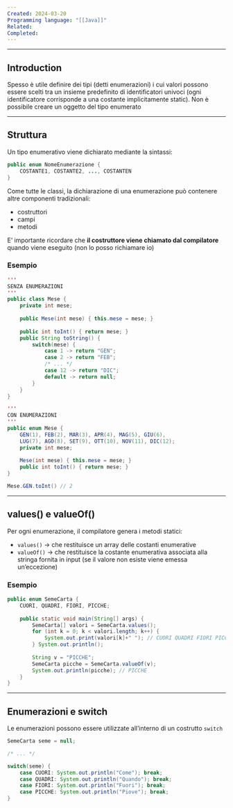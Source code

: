 ```yaml
---
Created: 2024-03-20
Programming language: "[[Java]]"
Related: 
Completed:
---
```

---
## Introduction
Spesso è utile definire dei tipi (detti enumerazioni) i cui valori possono essere scelti tra un insieme predefinito di identificatori univoci (ogni identificatore corrisponde a una costante implicitamente static).
Non è possibile creare un oggetto del tipo enumerato

---
## Struttura
Un tipo enumerativo viene dichiarato mediante la sintassi:
```java
public enum NomeEnumerazione {
	COSTANTE1, COSTANTE2, ..., COSTANTEN
}
```

Come tutte le classi, la dichiarazione di una enumerazione può contenere altre componenti tradizionali:
- costruttori
- campi
- metodi

E’ importante ricordare che **il costruttore viene chiamato dal compilatore** quando viene eseguito (non lo posso richiamare io)

### Esempio
```java
'''
SENZA ENUMERAZIONI
'''
public class Mese {
	private int mese;
	
	public Mese(int mese) { this.mese = mese; }
	
	public int toInt() { return mese; }
	public String toString() {
		switch(mese) {
			case 1 -> return "GEN";
			case 2 -> return "FEB";
			/* ... */
			case 12 -> return "DIC";
			default -> return null;
		}
	}
}

'''
CON ENUMERAZIONI
'''
public enum Mese {
	GEN(1), FEB(2), MAR(3), APR(4), MAG(5), GIU(6),
	LUG(7), AGO(8), SET(9), OTT(10), NOV(11), DIC(12);
	private int mese;
	
	Mese(int mese) { this.mese = mese; }
	public int toInt() { return mese; }
}

Mese.GEN.toInt() // 2
```

---
## values() e valueOf()
Per ogni enumerazione, il compilatore genera i metodi statici:
- `values()` → che restituisce un array delle costanti enumerative
- `valueOf()` → che restituisce la costante enumerativa associata alla stringa fornita in input (se il valore non esiste viene emessa un’eccezione)

### Esempio
```java
public enum SemeCarta {  
    CUORI, QUADRI, FIORI, PICCHE;  
  
    public static void main(String[] args) {  
        SemeCarta[] valori = SemeCarta.values();  
        for (int k = 0; k < valori.length; k++) {  
            System.out.print(valori[k]+" "); // CUORI QUADRI FIORI PICCHE
        } System.out.println();
        
        String v = "PICCHE";  
        SemeCarta picche = SemeCarta.valueOf(v);  
        System.out.println(picche); // PICCHE
    }  
}
```

---
## Enumerazioni e switch
Le enumerazioni possono essere utilizzate all’interno di un costrutto `switch`

```java
SemeCarta seme = null;

/* ... */

switch(seme) {
	case CUORI: System.out.println("Come"); break;
	case QUADRI: System.out.println("Quando"); break;
	case FIORI: System.out.println("Fuori"); break;
	case PICCHE: System.out.println("Piove"); break;
}
```